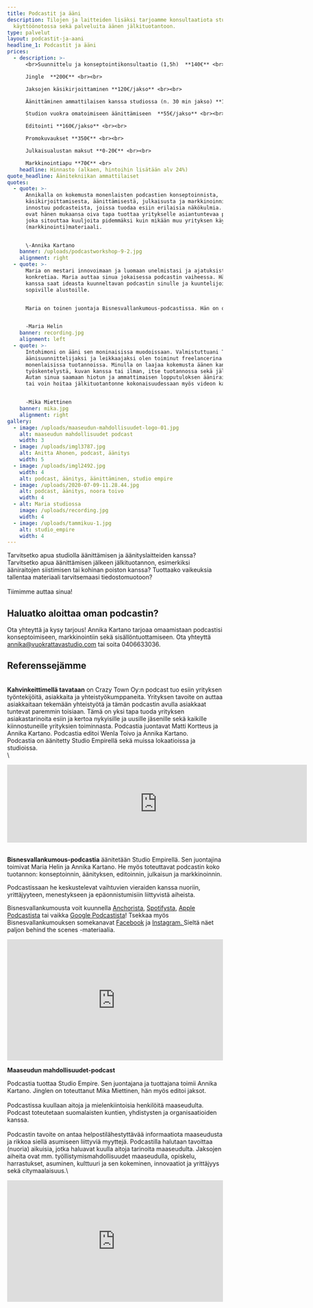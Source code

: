 ```yaml
---
title: Podcastit ja ääni
description: Tilojen ja laitteiden lisäksi tarjoamme konsultaatiota studion
  käyttöönotossa sekä palveluita äänen jälkituotantoon.
type: palvelut
layout: podcastit-ja-aani
headline_1: Podcastit ja ääni
prices:
  - description: >-
      <br>Suunnittelu ja konseptointikonsultaatio (1,5h)  **140€** <br><br>

      Jingle  **200€** <br><br>

      Jaksojen käsikirjoittaminen **120€/jakso** <br><br>

      Äänittäminen ammattilaisen kanssa studiossa (n. 30 min jakso) **120€/jakso** <br><br>

      Studion vuokra omatoimiseen äänittämiseen  **55€/jakso** ​<br><br>

      Editointi **160€/jakso** <br><br>

      Promokuvaukset **350€** ​<br><br>

      Julkaisualustan maksut **0-20€** <br><br>

      Markkinointiapu **70€** <br>
    headline: Hinnasto (alkaen, hintoihin lisätään alv 24%)
quote_headline: Äänitekniikan ammattilaiset
quotes:
  - quote: >-
      Annikalla on kokemusta monenlaisten podcastien konseptoinnista,
      käsikirjoittamisesta, äänittämisestä, julkaisusta ja markkinoinnista. Hän
      innostuu podcasteista, joissa tuodaa esiin erilaisia näkökulmia. Podcastit
      ovat hänen mukaansa oiva tapa tuottaa yritykselle asiantuntevaa podcastia,
      joka sitouttaa kuuljoita pidemmäksi kuin mikään muu yrityksen käyttämä
      (markkinointi)materiaali.


      \-Annika Kartano
    banner: /uploads/podcastworkshop-9-2.jpg
    alignment: right
  - quote: >-
      Maria on mestari innovoimaan ja luomaan unelmistasi ja ajatuksistasi
      konkretiaa. Maria auttaa sinua jokaisessa podcastin vaiheessa. Hänen
      kanssa saat ideasta kuunneltavan podcastin sinulle ja kuuntelijoille
      sopiville alustoille. 


      Maria on toinen juontaja Bisnesvallankumous-podcastissa. Hän on opiskellut Lahden Kansanopistossa elokuvien ohjaamista, käsikirjoittamista, editointia ja äänityötä.  Hän valmistuu pian Seinäjoen ammattikorkeakoulusta liiketalouden tradenomiksi. 


      -Maria Helin 
    banner: recording.jpg
    alignment: left
  - quote: >-
      Intohimoni on ääni sen moninaisissa muodoissaan. Valmistuttuani TTVO:lta
      äänisuunnittelijaksi ja leikkaajaksi olen toiminut freelancerina
      monenlaisissa tuotannoissa. Minulla on laajaa kokemusta äänen kanssa
      työskentelystä, kuvan kanssa tai ilman, itse tuotannossa sekä jälkitöissä.
      Autan sinua saamaan hiotun ja ammattimaisen lopputuloksen ääniraidastasi,
      tai voin hoitaa jälkituotantonne kokonaisuudessaan myös videon kanssa.


      -Mika Miettinen
    banner: mika.jpg
    alignment: right
gallery:
  - image: /uploads/maaseudun-mahdollisuudet-logo-01.jpg
    alt: maaseudun mahdollisuudet podcast
    width: 3
  - image: /uploads/imgl3787.jpg
    alt: Anitta Ahonen, podcast, äänitys
    width: 5
  - image: /uploads/imgl2492.jpg
    width: 4
    alt: podcast, äänitys, äänittäminen, studio empire
  - image: /uploads/2020-07-09-11.28.44.jpg
    alt: podcast, äänitys, noora toivo
    width: 4
  - alt: Maria studiossa
    image: /uploads/recording.jpg
    width: 4
  - image: /uploads/tammikuu-1.jpg
    alt: studio_empire
    width: 4
---
```

Tarvitsetko apua studiolla äänittämisen ja äänityslaitteiden kanssa?
Tarvitsetko apua äänittämisen jälkeen jälkituotannon, esimerkiksi ääniraitojen
siistimisen tai kohinan poiston kanssa? Tuottaako vaikeuksia tallentaa
materiaali tarvitsemaasi tiedostomuotoon? \
\
Tiimimme auttaa sinua!

## Haluatko aloittaa oman podcastin?

Ota yhteyttä ja kysy tarjous!  Annika Kartano tarjoaa omaamistaan podcastisi konseptoimiseen, markkinointiin sekä sisällöntuottamiseen. Ota yhteyttä annika@vuokrattavastudio.com tai soita 0406633036. 

## Referenssejämme

\
**Kahvinkeittimellä tavataan** on Crazy Town Oy:n podcast tuo esiin yrityksen työntekijöitä, asiakkaita ja yhteistyökumppaneita. Yrityksen tavoite on auttaa asiakkaitaan tekemään yhteistyötä ja tämän podcastin avulla asiakkaat tuntevat paremmin toisiaan. Tämä on yksi tapa tuoda yrityksen asiakastarinoita esiin ja kertoa nykyisille ja uusille jäsenille sekä kaikille kiinnostuneille yrityksien toiminnasta. Podcastia juontavat Matti Kortteus ja Annika Kartano. Podcastia editoi Wenla Toivo ja Annika Kartano. \
Podcastia on äänitetty Studio Empirellä sekä muissa lokaatioissa ja studioissa.\
\
<iframe src="https://anchor.fm/kahvinkeitinpodcast/embed" height="182px" width="700px" frameborder="0" scrolling="no"></iframe>



\
**Bisnesvallankumous-podcastia** äänitetään Studio Empirellä. Sen juontajina toimivat Maria Helin ja Annika Kartano. He myös toteuttavat podcastin koko tuotannon: konseptoinnin, äänityksen, editoinnin, julkaisun ja markkinoinnin.

Podcastissaan he keskustelevat vaihtuvien vieraiden kanssa nuoriin, yrittäjyyteen, menestykseen ja epäonnistumisiin liittyvistä aiheista. 

Bisnesvallankumousta voit kuunnella [Anchorista](https://anchor.fm/bisnesvallankumous-podcast), [Spotifysta](https://open.spotify.com/show/1QGffYh7zuo8yI4lOBevAD), [Apple Podcastista](https://podcasts.apple.com/us/podcast/bisnesvallankumous/id1481353130?uo=4) tai vaikka [Google Podcastista](https://www.google.com/podcasts?feed=aHR0cHM6Ly9hbmNob3IuZm0vcy9kYTJmZTg4L3BvZGNhc3QvcnNz)! Tsekkaa myös Bisnesvallankumouksen somekanavat [Facebook](https://www.facebook.com/bisnesvallankumous/) ja [Instagram. ](https://www.instagram.com/bisnesvallankumous/)Sieltä näet paljon behind the scenes -materiaalia.

<style>.embed-container { position: relative; padding-bottom: 56.25%; height: 0; overflow: hidden; max-width: 100%; } .embed-container iframe, .embed-container object, .embed-container embed { position: absolute; top: 0; left: 0; width: 100%; height: 100%; }</style><div class='embed-container'><iframe src='https://www.youtube.com/embed/Np_-WbOwCZ0' frameborder='0' allowfullscreen></iframe></div>

**Maaseudun mahdollisuudet-podcast**

Podcastia tuottaa Studio Empire. Sen juontajana ja tuottajana toimii Annika Kartano. Jinglen on toteuttanut Mika Miettinen, hän myös editoi jaksot.\
\
Podcastissa kuullaan aitoja ja mielenkiintoisia henkilöitä maaseudulta. Podcast toteutetaan suomalaisten kuntien, yhdistysten ja organisaatioiden kanssa. \
\
Podcastin tavoite on antaa helpostilähestyttävää informaatiota maaseudusta ja rikkoa siellä asumiseen liittyviä myyttejä. Podcastilla halutaan tavoittaa (nuoria) aikuisia, jotka haluavat kuulla aitoja tarinoita maaseudulta. Jaksojen aiheita ovat mm. työllistymismahdollisuudet maaseudulla, opiskelu, harrastukset, asuminen, kulttuuri ja sen kokeminen, innovaatiot ja yrittäjyys sekä citymaalaisuus.\

<style>.embed-container { position: relative; padding-bottom: 56.25%; height: 0; overflow: hidden; max-width: 100%; } .embed-container iframe, .embed-container object, .embed-container embed { position: absolute; top: 0; left: 0; width: 100%; height: 100%; }</style><div class='embed-container'><iframe src='https://www.youtube.com/embed/ifCEsQf-cOI' frameborder='0' allowfullscreen></iframe></div>